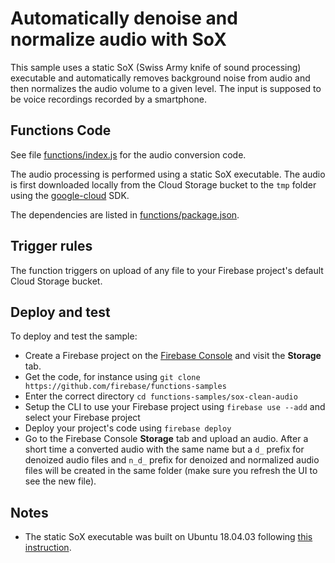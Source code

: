 # Automatically denoise and normalize audio with SoX
This sample uses a static SoX (Swiss Army knife of sound processing) executable and automatically removes background noise from audio and then normalizes the audio volume to a given level. The input is supposed to be voice recordings recorded by a smartphone.

## Functions Code

See file [functions/index.js](functions/index.js) for the audio conversion code.

The audio processing is performed using a static SoX executable. The audio is first downloaded locally from the Cloud Storage bucket to the `tmp` folder using the [google-cloud](https://github.com/GoogleCloudPlatform/google-cloud-node) SDK.

The dependencies are listed in [functions/package.json](functions/package.json).

## Trigger rules

The function triggers on upload of any file to your Firebase project's default Cloud Storage bucket.

## Deploy and test

To deploy and test the sample:

- Create a Firebase project on the [Firebase Console](https://console.firebase.google.com) and visit the **Storage** tab.
- Get the code, for instance using `git clone https://github.com/firebase/functions-samples`
- Enter the correct directory `cd functions-samples/sox-clean-audio`
- Setup the CLI to use your Firebase project using `firebase use --add` and select your Firebase project
- Deploy your project's code using `firebase deploy`
- Go to the Firebase Console **Storage** tab and upload an audio. After a short time a converted audio with the same name but a `d_` prefix for denoized audio files and `n_d_` prefix for denoized and normalized audio files will be created in the same folder (make sure you refresh the UI to see the new file).

## Notes
- The static SoX executable was built on Ubuntu 18.04.03 following [this instruction](https://marcelog.github.io/articles/static_sox_transcoding_lambda_mp3.html).